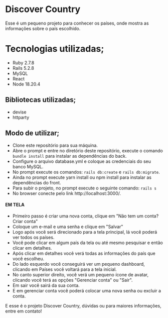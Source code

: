 <h1>Discover Country</h1>

Esse é um pequeno projeto para conhecer os países, onde mostra as informações sobre o país escolhido.

<h1>Tecnologias utilizadas;</h1>

- Ruby 2.7.8
- Rails 5.2.8
- MySQL
- React
- Node 18.20.4

<h2>Bibliotecas utilizadas;</h2>

- devise
- httparty

<h2>Modo de utilizar;</h2>

- Clone este repositório para sua máquina.
- Abre o prompt e entre no diretório deste repositório, execute o comando `bundle install` para instalar as dependências do back.
- Configure o arquivo database.yml e coloque as credenciais do seu banco MySQL.
- No prompt execute os comandos: `rails db:create` e `rails db:migrate`.
- Ainda no prompt execute yarn install ou npm install para instalar as dependências do front.
- Para subir o projeto, no prompt execute o seguinte comando: `rails s`
- No browser conecte pelo link http://localhost:3000/.

<h4>EM TELA</h4>

- Primeiro passo é criar uma nova conta, clique em "Não tem um conta? Criar conta"
- Coloque um e-mail e uma senha e clique em "Salvar"
- Logo após você será direcionado para a tela principal, lá você poderá ver todos os países.
- Você pode clicar em algum país da tela ou até mesmo pesquisar e então clicar em detalhes.
- Após clicar em detalhes você verá todas as informações do país que você escolheu.
- Do lado esquerdo você conseguirá ver um pequeno dashboard, clicando em Países você voltará para a tela inicial.
- No canto superior direito, você verá um pequeno ícone de avatar, clicando você terá as opções "Gerenciar conta" ou "Sair".
- Em sair você sairá da sua conta.
- E em gerenciar conta você poderá colocar uma nova senha ou excluir a conta.

E esse é o projeto Discover Country, dúvidas ou para maiores informações, entre em contato!
